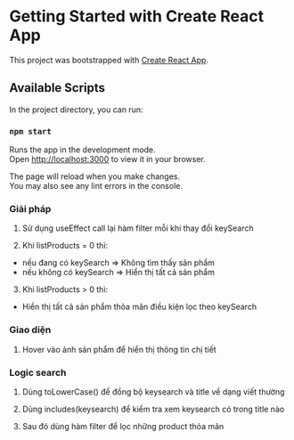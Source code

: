 # Getting Started with Create React App

This project was bootstrapped with [Create React App](https://github.com/facebook/create-react-app).

## Available Scripts

In the project directory, you can run:

### `npm start`

Runs the app in the development mode.\
Open [http://localhost:3000](http://localhost:3000) to view it in your browser.

The page will reload when you make changes.\
You may also see any lint errors in the console.

### Giải pháp

1. Sử dụng useEffect call lại hàm filter mỗi khi thay đổi keySearch

2. Khi listProducts = 0 thì: 
- nếu đang có keySearch => Không tìm thấy sản phẩm
- nếu không có keySearch => Hiển thị tất cả sản phẩm

3. Khi listProducts > 0 thì: 
- Hiển thị tất cả sản phẩm thỏa mãn điều kiện lọc theo keySearch

### Giao diện

1. Hover vào ảnh sản phẩm để hiển thị thông tin chị tiết

### Logic search

1. Dùng toLowerCase() để đồng bộ keysearch và title về dạng viết thường

2. Dùng includes(keysearch) để kiểm tra xem keysearch có trong title nào

3. Sau đó dùng hàm filter để lọc những product thỏa mãn
